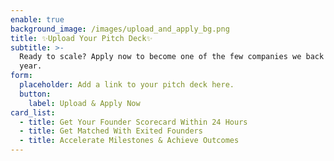 ```yaml
---
enable: true
background_image: /images/upload_and_apply_bg.png
title: ✨Upload Your Pitch Deck✨
subtitle: >-
  Ready to scale? Apply now to become one of the few companies we back each
  year.
form:
  placeholder: Add a link to your pitch deck here.
  button:
    label: Upload & Apply Now
card_list:
  - title: Get Your Founder Scorecard Within 24 Hours
  - title: Get Matched With Exited Founders
  - title: Accelerate Milestones & Achieve Outcomes
---
```


